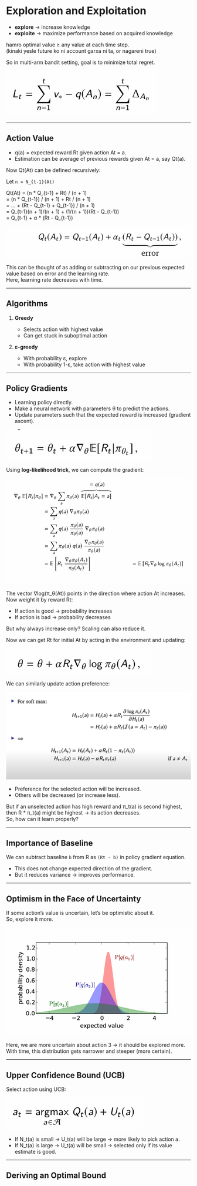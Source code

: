 <!-- Exploration and Exploitation

explore - increase knowledge
exploite - maximize performance based on accuired knowledge


hamro optimal value >= any value at each time step.  (kinaki yesle future ko ni account garxa ni ta, or nagareni true)
so in multi-arm bandit setting, goal is to minimize total regret
![alt text](image.png)

Action value
-> q(a) = expected reward Rt given action At = a. 
1 estimation can be average of previous rewards given At = a. say Qt(a)

now Qt(At) can be defined recursivly
let n = N_t-1_(At)
Qt(At) = (n*Q_t-1 + Rt) / n+1
       = (n*Q_t-1 /n+1)  + Rt/n+1
       =  ..               + (Rt - Q_t-1 + Q_t-1)/n+1
       = Qt-1(n+1)/n+1 + (1/n+1)(Rt - Qt-1)
       = Qt-1 + alpha*(Rt- Qt-1)

![alt text](image-1.png)

can be thought as adding or subtracting on our previous expected value based on error and the learning rate, 
here learning rate decreases with time. 


Algorithms 
1. greedy
- selects action with highest value
- can stuck in suboptimal action
2. epsolon greedy
- with prob e, explore
- with prob 1-e, take action with highest value


Policy gradients 
learning policy directly
make a neural network with parameters theta to predict the actions.
update parameters such that the expected reward is increased. 
i.e gradient ascent
![alt text](image-2.png)

using log-likelihood trick, we can compute the gradient. 
![alt text](image-3.png)

vector (gradient of log_pie_theta(At)) points in the direction where action At increases. Aba weight it by 
reward Rt. ramro action xa vane tesko probability badi badxa, ramro xaina vane kam. 
tara jaile kina badaune ra? no scale garda ghatna ni sakyo

now we can get Rt for initial At, by acting in the environment and can update
![alt text](image-4.png)


we can similarly update action preference
![alt text](image-5.png)
preference for the selected action will be increased and other other will be decreased. 
or preference for the selected action will increase more. 

tara, unselected action ko reward ni high ani pie_t(a) ni second highest vaye, R*pie_t(a) ta highest hola ni, ani yesko action ghatxa. teso vayo kasari learn garna sakxa ramro sanga?



Importance of baseline

we can subtract baseline b from R as (Rt - b) in policy gradeint equation. 
this doesn't changes expected direction of the gradent, but do changes the variance, which helps to improve the performance. 



Optimism in the face of uncertainity
if kunai action ko value chain uncertain xa vane, let's be optimistic about the value of that action. 
so yeslai badi explore garum. 

![alt text](image-6.png)

Here we are more uncertain about the action 3, so it should be explore more. 
with time this distribution gets more narrower and stipper (i.e we are more certain)

Upper confidence bound

select action UCB
![alt text](image-7.png)

if Nt(a) is small, Ut(a) will be large, picking action a
if Nt(a) is large, Ut(a) will be small, action will be selected if it's value estimate is good. 

Deriving an optimal bound -->
# Exploration and Exploitation

- **explore** → increase knowledge  
- **exploite** → maximize performance based on acquired knowledge  

hamro optimal value ≥ any value at each time step.  
(kinaki yesle future ko ni account garxa ni ta, or nagareni true)  

So in multi-arm bandit setting, goal is to minimize total regret.  

![alt text](image.png)

---

## Action Value

- q(a) = expected reward Rt given action At = a.  
- Estimation can be average of previous rewards given At = a, say Qt(a).  

Now Qt(At) can be defined recursively:  

Let `n = N_{t-1}(At)`  

Qt(At) = (n * Q_{t-1} + Rt) / (n + 1)  
= (n * Q_{t-1}) / (n + 1) + Rt / (n + 1)  
= ... + (Rt - Q_{t-1} + Q_{t-1}) / (n + 1)  
= Q_{t-1}(n + 1)/(n + 1) + (1/(n + 1))(Rt - Q_{t-1})  
= Q_{t-1} + α * (Rt - Q_{t-1})  

![alt text](image-1.png)

This can be thought of as adding or subtracting on our previous expected value based on error and the learning rate.  
Here, learning rate decreases with time.  

---

## Algorithms

1. **Greedy**  
   - Selects action with highest value  
   - Can get stuck in suboptimal action  

2. **ε-greedy**  
   - With probability ε, explore  
   - With probability 1-ε, take action with highest value  

---

## Policy Gradients

- Learning policy directly.  
- Make a neural network with parameters θ to predict the actions.  
- Update parameters such that the expected reward is increased (gradient ascent).  

![alt text](image-2.png)

Using **log-likelihood trick**, we can compute the gradient:  

![alt text](image-3.png)

The vector ∇log(π_θ(At)) points in the direction where action At increases.  
Now weight it by reward Rt:  
- If action is good → probability increases  
- If action is bad → probability decreases  

But why always increase only? Scaling can also reduce it.  

Now we can get Rt for initial At by acting in the environment and updating:  

![alt text](image-4.png)

We can similarly update action preference:  

![alt text](image-5.png)

- Preference for the selected action will be increased.  
- Others will be decreased (or increase less).  

But if an unselected action has high reward and π_t(a) is second highest,  
then R * π_t(a) might be highest → its action decreases.  
So, how can it learn properly?  

---

## Importance of Baseline

We can subtract baseline `b` from R as `(Rt - b)` in policy gradient equation.  

- This does not change expected direction of the gradient.  
- But it reduces variance → improves performance.  

---

## Optimism in the Face of Uncertainty

If some action’s value is uncertain, let’s be optimistic about it.  
So, explore it more.  

![alt text](image-6.png)

Here, we are more uncertain about action 3 → it should be explored more.  
With time, this distribution gets narrower and steeper (more certain).  

---

## Upper Confidence Bound (UCB)

Select action using UCB:  

![alt text](image-7.png)

- If N_t(a) is small → U_t(a) will be large → more likely to pick action a.  
- If N_t(a) is large → U_t(a) will be small → selected only if its value estimate is good.  

---

## Deriving an Optimal Bound
